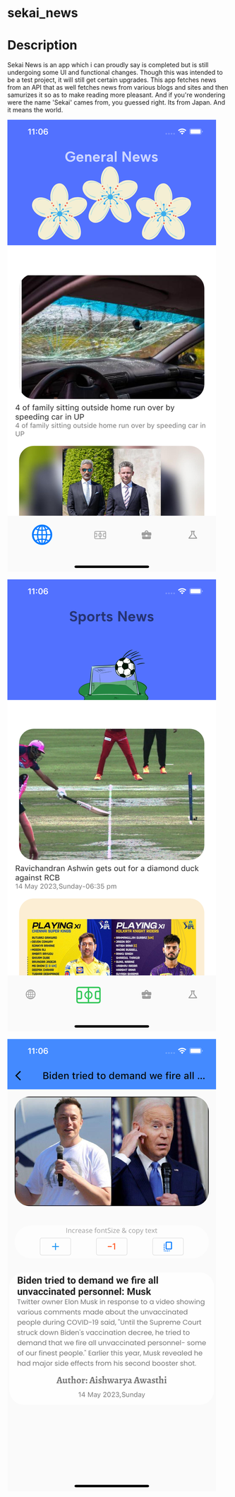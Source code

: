 # sekai_news


# Description

Sekai News is an app which i can proudly say is completed but is still undergoing some UI and functional changes.
Though this was intended to be a test project, it will still get certain upgrades. This app fetches news from an API that as well fetches news from various blogs and sites and then samurizes it so as to make reading more pleasant. 
And if you're wondering were the name 'Sekai' cames from, you guessed right. Its from Japan. And it means the world.

![alt text](https://github.com/squirelboy360/sekai_news/blob/main/assets/Simulator%20Screen%20Shot%20-%20iPhone%2014%20Plus%20-%202023-05-14%20at%2023.06.18.png?raw=true)

![alt text](https://github.com/squirelboy360/sekai_news/blob/main/assets/Simulator%20Screen%20Shot%20-%20iPhone%2014%20Plus%20-%202023-05-14%20at%2023.06.27.png?raw=true)

![alt text](https://github.com/squirelboy360/sekai_news/blob/main/assets/Simulator%20Screen%20Shot%20-%20iPhone%2014%20Plus%20-%202023-05-14%20at%2023.06.46.png?raw=true)
